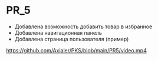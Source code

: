 # PR_5
- Добавлена возможность добавить товар в избранное
- Добавлена навигационная панель
- Добавлена страница пользователя (пример)

https://github.com/Axialer/PKS/blob/main/PR5/video.mp4
